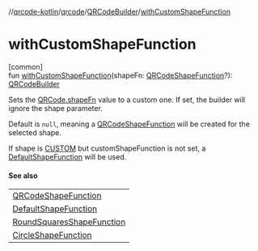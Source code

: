 //[qrcode-kotlin](../../../index.md)/[qrcode](../index.md)/[QRCodeBuilder](index.md)/[withCustomShapeFunction](with-custom-shape-function.md)

# withCustomShapeFunction

[common]\
fun [withCustomShapeFunction](with-custom-shape-function.md)(shapeFn: [QRCodeShapeFunction](../../qrcode.shape/-q-r-code-shape-function/index.md)?): [QRCodeBuilder](index.md)

Sets the [QRCode.shapeFn](../-q-r-code/shape-fn.md) value to a custom one. If set, the builder will ignore the shape parameter.

Default is `null`, meaning a [QRCodeShapeFunction](../../qrcode.shape/-q-r-code-shape-function/index.md) will be created for the selected shape.

If shape is [CUSTOM](-q-r-code-shapes-enum/-c-u-s-t-o-m/index.md) but customShapeFunction is not set, a [DefaultShapeFunction](../../qrcode.shape/-default-shape-function/index.md) will be used.

#### See also

| |
|---|
| [QRCodeShapeFunction](../../qrcode.shape/-q-r-code-shape-function/index.md) |
| [DefaultShapeFunction](../../qrcode.shape/-default-shape-function/index.md) |
| [RoundSquaresShapeFunction](../../qrcode.shape/-round-squares-shape-function/index.md) |
| [CircleShapeFunction](../../qrcode.shape/-circle-shape-function/index.md) |

